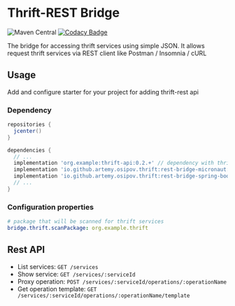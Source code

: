 # Thrift-REST Bridge

![Maven Central](https://img.shields.io/maven-central/v/io.github.artemy-osipov.thrift/rest-bridge-core)
[![Codacy Badge](https://api.codacy.com/project/badge/Grade/e8bc02fc48c344378c5691998554fe48)](https://app.codacy.com/app/osipov.artemy/thrift-rest-bridge?utm_source=github.com&utm_medium=referral&utm_content=artemy-osipov/thrift-rest-bridge&utm_campaign=Badge_Grade_Dashboard)

The bridge for accessing thrift services using simple JSON. It allows request thrift services via REST client like Postman / Insomnia / cURL

## Usage

Add and configure starter for your project for adding thrift-rest api

### Dependency
```groovy
repositories {
  jcenter()
}

dependencies {
  // ...
  implementation 'org.example:thrift-api:0.2.+' // dependency with thrift services/entity
  implementation 'io.github.artemy.osipov.thrift:rest-bridge-micronaut:0.1.0' // for micronaut project
  implementation 'io.github.artemy.osipov.thrift:rest-bridge-spring-boot-starter:0.1.0' // for spring project
  // ...
}
```

### Configuration properties

```yaml
# package that will be scanned for thrift services
bridge.thrift.scanPackage: org.example.thrift
```

## Rest API

* List services: `GET /services`
* Show service: `GET /services/:serviceId`
* Proxy operation: `POST /services/:serviceId/operations/:operationName`
* Get operation template: `GET /services/:serviceId/operations/:operationName/template`
